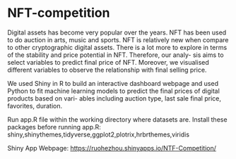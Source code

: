 # NFT-competition

Digital assets has become very popular over the years. NFT has been used to do auction in arts, music and sports. NFT is relatively new when compare to other cryptographic digital assets. There is a lot more to explore in terms of the stability and price potential in NFT. Therefore, our analy- sis aims to select variables to predict final price of NFT. Moreover, we visualised different variables to observe the relationship with final selling price.

We used Shiny in R to build an interactive dashboard webpage and used Python to fit machine learning models to predict the final prices of digital products based on vari- ables including auction type, last sale final price, favorites, duration.

Run app.R file within the working directory where datasets are. 
Install these packages before running app.R:
shiny,shinythemes,tidyverse,ggplot2,plotrix,hrbrthemes,viridis

Shiny App Webpage: https://ruohezhou.shinyapps.io/NTF-Competition/
